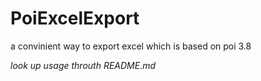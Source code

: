 # PoiExcelExport
a convinient way to export excel which is based on poi 3.8
  
  *look up usage throuth README.md*
